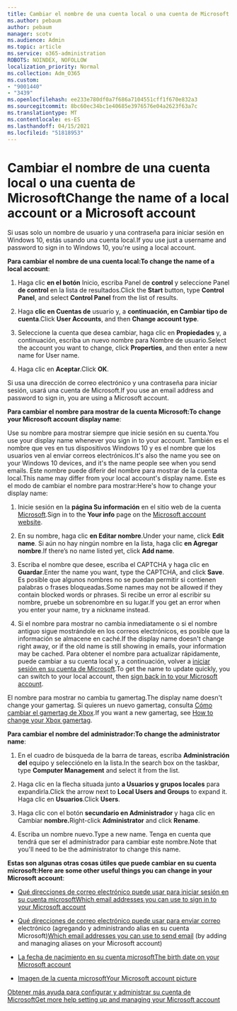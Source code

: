```yaml
---
title: Cambiar el nombre de una cuenta local o una cuenta de Microsoft
ms.author: pebaum
author: pebaum
manager: scotv
ms.audience: Admin
ms.topic: article
ms.service: o365-administration
ROBOTS: NOINDEX, NOFOLLOW
localization_priority: Normal
ms.collection: Adm_O365
ms.custom:
- "9001440"
- "3439"
ms.openlocfilehash: ee233e780df0a7f686a7104551cff1f670e832a3
ms.sourcegitcommit: 8bc60ec34bc1e40685e3976576e04a2623f63a7c
ms.translationtype: MT
ms.contentlocale: es-ES
ms.lasthandoff: 04/15/2021
ms.locfileid: "51818953"
---
```

# <a name="change-the-name-of-a-local-account-or-a-microsoft-account"></a><span data-ttu-id="a5e28-102">Cambiar el nombre de una cuenta local o una cuenta de Microsoft</span><span class="sxs-lookup"><span data-stu-id="a5e28-102">Change the name of a local account or a Microsoft account</span></span>

<span data-ttu-id="a5e28-103">Si usas solo un nombre de usuario y una contraseña para iniciar sesión en Windows 10, estás usando una cuenta local.</span><span class="sxs-lookup"><span data-stu-id="a5e28-103">If you use just a username and password to sign in to Windows 10, you're using a local account.</span></span> 

<span data-ttu-id="a5e28-104">**Para cambiar el nombre de una cuenta local:**</span><span class="sxs-lookup"><span data-stu-id="a5e28-104">**To change the name of a local account**:</span></span>

1. <span data-ttu-id="a5e28-105">Haga clic **en el botón** Inicio, escriba Panel de **control** y seleccione Panel **de control** en la lista de resultados.</span><span class="sxs-lookup"><span data-stu-id="a5e28-105">Click the **Start** button, type **Control Panel**, and select **Control Panel** from the list of results.</span></span>

2. <span data-ttu-id="a5e28-106">Haga **clic en Cuentas de** usuario y, a **continuación, en Cambiar tipo de cuenta**.</span><span class="sxs-lookup"><span data-stu-id="a5e28-106">Click **User Accounts**, and then **Change account type**.</span></span>

3. <span data-ttu-id="a5e28-107">Seleccione la cuenta que desea cambiar, haga clic en **Propiedades** y, a continuación, escriba un nuevo nombre para Nombre de usuario.</span><span class="sxs-lookup"><span data-stu-id="a5e28-107">Select the account you want to change, click **Properties**, and then enter a new name for User name.</span></span>

4. <span data-ttu-id="a5e28-108">Haga clic en **Aceptar**.</span><span class="sxs-lookup"><span data-stu-id="a5e28-108">Click **OK**.</span></span>

<span data-ttu-id="a5e28-109">Si usa una dirección de correo electrónico y una contraseña para iniciar sesión, usará una cuenta de Microsoft.</span><span class="sxs-lookup"><span data-stu-id="a5e28-109">If you use an email address and password to sign in, you are using a Microsoft account.</span></span>

<span data-ttu-id="a5e28-110">**Para cambiar el nombre para mostrar de la cuenta Microsoft:**</span><span class="sxs-lookup"><span data-stu-id="a5e28-110">**To change your Microsoft account display name**:</span></span>

<span data-ttu-id="a5e28-111">Use su nombre para mostrar siempre que inicie sesión en su cuenta.</span><span class="sxs-lookup"><span data-stu-id="a5e28-111">You use your display name whenever you sign in to your account.</span></span> <span data-ttu-id="a5e28-112">También es el nombre que ves en tus dispositivos Windows 10 y es el nombre que los usuarios ven al enviar correos electrónicos.</span><span class="sxs-lookup"><span data-stu-id="a5e28-112">It's also the name you see on your Windows 10 devices, and it's the name people see when you send emails.</span></span> <span data-ttu-id="a5e28-113">Este nombre puede diferir del nombre para mostrar de la cuenta local.</span><span class="sxs-lookup"><span data-stu-id="a5e28-113">This name may differ from your local account's display name.</span></span> <span data-ttu-id="a5e28-114">Este es el modo de cambiar el nombre para mostrar:</span><span class="sxs-lookup"><span data-stu-id="a5e28-114">Here's how to change your display name:</span></span>

1. <span data-ttu-id="a5e28-115">Inicie sesión en la **página Su información** en el sitio web de la cuenta [Microsoft](https://account.microsoft.com/).</span><span class="sxs-lookup"><span data-stu-id="a5e28-115">Sign in to the **Your info** page on the [Microsoft account website](https://account.microsoft.com/).</span></span>

2. <span data-ttu-id="a5e28-116">En su nombre, haga clic **en Editar nombre**.</span><span class="sxs-lookup"><span data-stu-id="a5e28-116">Under your name, click **Edit name**.</span></span> <span data-ttu-id="a5e28-117">Si aún no hay ningún nombre en la lista, haga clic **en Agregar nombre**.</span><span class="sxs-lookup"><span data-stu-id="a5e28-117">If there’s no name listed yet, click **Add name**.</span></span> 

3. <span data-ttu-id="a5e28-118">Escriba el nombre que desee, escriba el CAPTCHA y haga clic en **Guardar**.</span><span class="sxs-lookup"><span data-stu-id="a5e28-118">Enter the name you want, type the CAPTCHA, and click **Save**.</span></span> <span data-ttu-id="a5e28-119">Es posible que algunos nombres no se puedan permitir si contienen palabras o frases bloqueadas.</span><span class="sxs-lookup"><span data-stu-id="a5e28-119">Some names may not be allowed if they contain blocked words or phrases.</span></span> <span data-ttu-id="a5e28-120">Si recibe un error al escribir su nombre, pruebe un sobrenombre en su lugar.</span><span class="sxs-lookup"><span data-stu-id="a5e28-120">If you get an error when you enter your name, try a nickname instead.</span></span>

4. <span data-ttu-id="a5e28-121">Si el nombre para mostrar no cambia inmediatamente o si el nombre antiguo sigue mostrándole en los correos electrónicos, es posible que la información se almacene en caché.</span><span class="sxs-lookup"><span data-stu-id="a5e28-121">If the display name doesn't change right away, or if the old name is still showing in emails, your information may be cached.</span></span> <span data-ttu-id="a5e28-122">Para obtener el nombre para actualizar rápidamente, puede cambiar a su cuenta local y, a continuación, volver a [iniciar sesión en su cuenta de Microsoft](https://account.microsoft.com/).</span><span class="sxs-lookup"><span data-stu-id="a5e28-122">To get the name to update quickly, you can switch to your local account, then [sign back in to your Microsoft account](https://account.microsoft.com/).</span></span>

<span data-ttu-id="a5e28-123">El nombre para mostrar no cambia tu gamertag.</span><span class="sxs-lookup"><span data-stu-id="a5e28-123">The display name doesn't change your gamertag.</span></span> <span data-ttu-id="a5e28-124">Si quieres un nuevo gamertag, consulta [Cómo cambiar el gamertag de Xbox](https://support.xbox.com/id-ID/account-management/change-xbox-live-gamertag).</span><span class="sxs-lookup"><span data-stu-id="a5e28-124">If you want a new gamertag, see [How to change your Xbox gamertag](https://support.xbox.com/id-ID/account-management/change-xbox-live-gamertag).</span></span>

<span data-ttu-id="a5e28-125">**Para cambiar el nombre del administrador:**</span><span class="sxs-lookup"><span data-stu-id="a5e28-125">**To change the administrator name**:</span></span>

1. <span data-ttu-id="a5e28-126">En el cuadro de búsqueda de la barra de tareas, escriba **Administración del** equipo y selecciónelo en la lista.</span><span class="sxs-lookup"><span data-stu-id="a5e28-126">In the search box on the taskbar, type **Computer Management** and select it from the list.</span></span>

2. <span data-ttu-id="a5e28-127">Haga clic en la flecha situada junto **a Usuarios y grupos locales** para expandirla.</span><span class="sxs-lookup"><span data-stu-id="a5e28-127">Click the arrow next to **Local Users and Groups** to expand it.</span></span> <span data-ttu-id="a5e28-128">Haga clic en **Usuarios**.</span><span class="sxs-lookup"><span data-stu-id="a5e28-128">Click **Users**.</span></span>

3. <span data-ttu-id="a5e28-129">Haga clic con el botón **secundario en Administrador** y haga clic en Cambiar **nombre.**</span><span class="sxs-lookup"><span data-stu-id="a5e28-129">Right-click **Administrator** and click **Rename**.</span></span>

4. <span data-ttu-id="a5e28-130">Escriba un nombre nuevo.</span><span class="sxs-lookup"><span data-stu-id="a5e28-130">Type a new name.</span></span> <span data-ttu-id="a5e28-131">Tenga en cuenta que tendrá que ser el administrador para cambiar este nombre.</span><span class="sxs-lookup"><span data-stu-id="a5e28-131">Note that you'll need to be the administrator to change this name.</span></span>

<span data-ttu-id="a5e28-132">**Estas son algunas otras cosas útiles que puede cambiar en su cuenta microsoft:**</span><span class="sxs-lookup"><span data-stu-id="a5e28-132">**Here are some other useful things you can change in your Microsoft account**:</span></span>

- [<span data-ttu-id="a5e28-133">Qué direcciones de correo electrónico puede usar para iniciar sesión en su cuenta microsoft</span><span class="sxs-lookup"><span data-stu-id="a5e28-133">Which email addresses you can use to sign in to your Microsoft account</span></span>](https://support.microsoft.com/help/4026162)

- <span data-ttu-id="a5e28-134">[Qué direcciones de correo electrónico puede usar para enviar correo](https://support.microsoft.com/help/12407) electrónico (agregando y administrando alias en su cuenta Microsoft)</span><span class="sxs-lookup"><span data-stu-id="a5e28-134">[Which email addresses you can use to send email](https://support.microsoft.com/help/12407) (by adding and managing aliases on your Microsoft account)</span></span>

- [<span data-ttu-id="a5e28-135">La fecha de nacimiento en su cuenta microsoft</span><span class="sxs-lookup"><span data-stu-id="a5e28-135">The birth date on your Microsoft account</span></span>](https://support.microsoft.com/help/12411)

- [<span data-ttu-id="a5e28-136">Imagen de la cuenta microsoft</span><span class="sxs-lookup"><span data-stu-id="a5e28-136">Your Microsoft account picture</span></span>](https://support.microsoft.com/help/4026790)

[<span data-ttu-id="a5e28-137">Obtener más ayuda para configurar y administrar su cuenta de Microsoft</span><span class="sxs-lookup"><span data-stu-id="a5e28-137">Get more help setting up and managing your Microsoft account</span></span>](https://support.microsoft.com/hub/4294457/microsoft-account-help#manage-account)